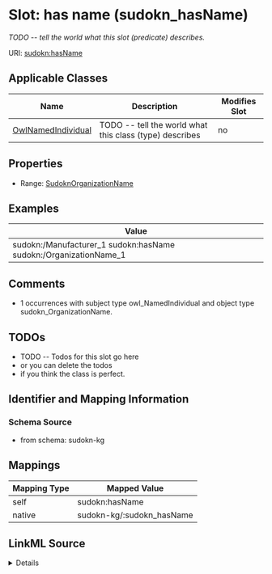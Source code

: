 

# Slot: has name (sudokn_hasName)


_TODO -- tell the world what this slot (predicate) describes._





URI: [sudokn:hasName](http://asu.edu/semantics/SUDOKN/hasName)



<!-- no inheritance hierarchy -->





## Applicable Classes

| Name | Description | Modifies Slot |
| --- | --- | --- |
| [OwlNamedIndividual](../classes/OwlNamedIndividual.md) | TODO -- tell the world what this class (type) describes |  no  |







## Properties

* Range: [SudoknOrganizationName](../classes/SudoknOrganizationName.md)






## Examples

| Value |
| --- |
| sudokn:/Manufacturer_1 sudokn:hasName sudokn:/OrganizationName_1 |

## Comments

* 1 occurrences with subject type owl_NamedIndividual and object type sudokn_OrganizationName.

## TODOs

* TODO -- Todos for this slot go here
* or you can delete the todos
* if you think the class is perfect.

## Identifier and Mapping Information







### Schema Source


* from schema: sudokn-kg




## Mappings

| Mapping Type | Mapped Value |
| ---  | ---  |
| self | sudokn:hasName |
| native | sudokn-kg/:sudokn_hasName |




## LinkML Source

<details>
```yaml
name: sudokn_hasName
description: TODO -- tell the world what this slot (predicate) describes.
title: has name
todos:
- TODO -- Todos for this slot go here
- or you can delete the todos
- if you think the class is perfect.
comments:
- 1 occurrences with subject type owl_NamedIndividual and object type sudokn_OrganizationName.
examples:
- value: sudokn:/Manufacturer_1 sudokn:hasName sudokn:/OrganizationName_1
from_schema: sudokn-kg
rank: 1000
slot_uri: sudokn:hasName
alias: sudokn_hasName
domain_of:
- owl_NamedIndividual
subproperty_of: io_denotedBy
range: sudokn_OrganizationName

```
</details>
